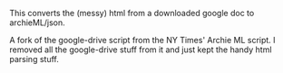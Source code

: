 This converts the (messy) html from a downloaded google doc to archieML/json.

A fork of the google-drive script from the NY Times' Archie ML script. I removed all the google-drive stuff from it and just kept the handy html parsing stuff.


